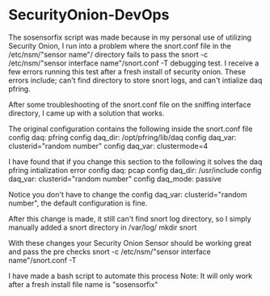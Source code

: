 # SecurityOnion-DevOps

The sosensorfix script was made because in my personal use of utilizing Security Onion, I run into a problem where the snort.conf file in the /etc/nsm/"sensor name"/ directory fails to pass the snort -c /etc/nsm/"sensor interface name"/snort.conf -T debugging test. I receive a few errors running this test after a fresh install of security onion. These errors include; can't find directory to store snort logs, and can't intialize daq pfring.

After some troubleshooting of the snort.conf file on the sniffing interface directory, I came up with a solution that works.

The original configuration contains the following inside the snort.conf file
config daq: pfring
config daq_dir: /opt/pfring/lib/daq
config daq_var: clusterid="random number"
config daq_var: clustermode=4

I have found that if you change this section to the following it solves the daq pfring intialization error
config daq: pcap
config daq_dir: /usr/include
config daq_var: clusterid="random number"
config daq_mode: passive

Notice you don't have to change the config daq_var: clusterid="random number", the default configuration is fine.

After this change is made, it still can't find snort log directory, so I simply manually added a snort directory in /var/log/
mkdir snort

With these changes your Security Onion Sensor should be working great and pass the pre checks
snort -c /etc/nsm/"sensor interface name"/snort.conf -T

I have made a bash script to automate this process
Note: It will only work after a fresh install
file name is "sosensorfix"
